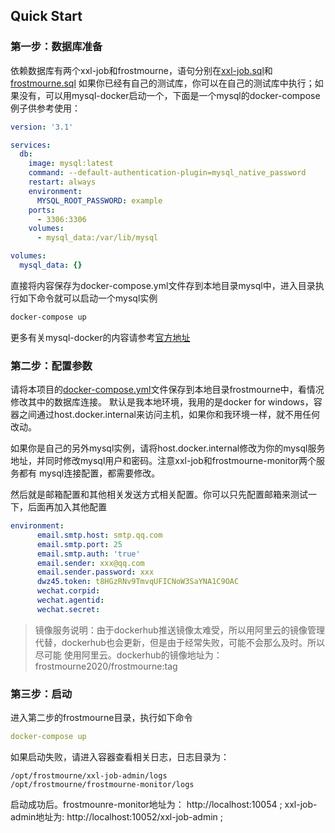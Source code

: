 ## Quick Start

### 第一步：数据库准备

依赖数据库有两个xxl-job和frostmourne，语句分别在[xxl-job.sql](../xxl-job/xxl-job.sql)和[frostmourne.sql](../mysql-schema/frostmourne.sql)
如果你已经有自己的测试库，你可以在自己的测试库中执行；如果没有，可以用mysql-docker启动一个，下面是一个mysql的docker-compose例子供参考使用：

```yaml
version: '3.1'

services:
  db:
    image: mysql:latest
    command: --default-authentication-plugin=mysql_native_password
    restart: always
    environment:
      MYSQL_ROOT_PASSWORD: example
    ports:
      - 3306:3306
    volumes:
      - mysql_data:/var/lib/mysql

volumes:
  mysql_data: {}

```

直接将内容保存为docker-compose.yml文件存到本地目录mysql中，进入目录执行如下命令就可以启动一个mysql实例

```bash
docker-compose up
```

更多有关mysql-docker的内容请参考[官方地址](https://hub.docker.com/_/mysql)

### 第二步：配置参数

请将本项目的[docker-compose.yml](../docker/docker-compose.yml)文件保存到本地目录frostmourne中，看情况修改其中的数据库连接。
默认是我本地环境，我用的是docker for windows，容器之间通过host.docker.internal来访问主机，如果你和我环境一样，就不用任何改动。

如果你是自己的另外mysql实例，请将host.docker.internal修改为你的mysql服务地址，并同时修改mysql用户和密码。注意xxl-job和frostmourne-monitor两个服务都有
mysql连接配置，都需要修改。

然后就是邮箱配置和其他相关发送方式相关配置。你可以只先配置邮箱来测试一下，后面再加入其他配置

```yaml
environment:
      email.smtp.host: smtp.qq.com
      email.smtp.port: 25
      email.smtp.auth: 'true'
      email.sender: xxx@qq.com
      email.sender.password: xxx
      dwz45.token: t8HGzRNv9TmvqUFICNoW3SaYNA1C9OAC
      wechat.corpid:
      wechat.agentid:
      wechat.secret:

```

> 镜像服务说明：由于dockerhub推送镜像太难受，所以用阿里云的镜像管理代替，dockerhub也会更新，但是由于经常失败，可能不会那么及时。所以尽可能
使用阿里云。dockerhub的镜像地址为：frostmourne2020/frostmourne:tag

### 第三步：启动

进入第二步的frostmourne目录，执行如下命令

```yaml
docker-compose up
```

如果启动失败，请进入容器查看相关日志，日志目录为：

```
/opt/frostmourne/xxl-job-admin/logs
/opt/frostmourne/frostmourne-monitor/logs
```

启动成功后。frostmounre-monitor地址为： http://localhost:10054 ;
xxl-job-admin地址为: http://localhost:10052/xxl-job-admin ;





